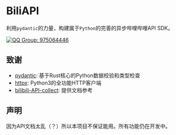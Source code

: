 <!--
 Copyright (C) 2024 originalFactor
 
 This file is part of BiliAPI.
 
 BiliAPI is free software: you can redistribute it and/or modify
 it under the terms of the GNU General Public License as published by
 the Free Software Foundation, either version 3 of the License, or
 (at your option) any later version.
 
 BiliAPI is distributed in the hope that it will be useful,
 but WITHOUT ANY WARRANTY; without even the implied warranty of
 MERCHANTABILITY or FITNESS FOR A PARTICULAR PURPOSE.  See the
 GNU General Public License for more details.
 
 You should have received a copy of the GNU General Public License
 along with BiliAPI.  If not, see <https://www.gnu.org/licenses/>.
-->

# BiliAPI

利用`pydantic`的力量，构建属于`Python`的完善的异步哔哩哔哩API SDK。

[![QQ Group: 975064446](https://img.shields.io/badge/QQ_Group-975064446-blue)](https://qm.qq.com/cgi-bin/qm/qr?k=ATz3g8yV1jOOunI6ikIk9gOYuAFujQ_N&jump_from=webapi&authKey=9REQsykW1gufB5+FjX64bLgPJjFDI5xZf4Dxlmd5dbHTAUzTLgdfgHQrbyiRNQOw)

## 致谢

- [pydantic](https://github.com/pydantic/pydantic): 基于Rust核心的Python数据校验和类型检查
- [httpx](https://github.com/projectdiscovery/httpx): Python3的全功能HTTP客户端
- [bilibili-API-collect](https://github.com/socialsisteryi/bilibili-API-collect/): 提供文档参考

## 声明

因为API文档太乱（？）所以本项目不保证能用。所有功能仍在开发中。